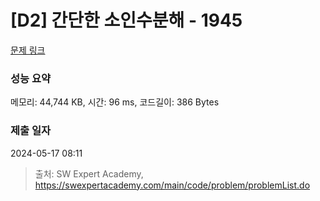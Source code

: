 # [D2] 간단한 소인수분해 - 1945 

[문제 링크](https://swexpertacademy.com/main/code/problem/problemDetail.do?contestProbId=AV5Pl0Q6ANQDFAUq) 

### 성능 요약

메모리: 44,744 KB, 시간: 96 ms, 코드길이: 386 Bytes

### 제출 일자

2024-05-17 08:11



> 출처: SW Expert Academy, https://swexpertacademy.com/main/code/problem/problemList.do